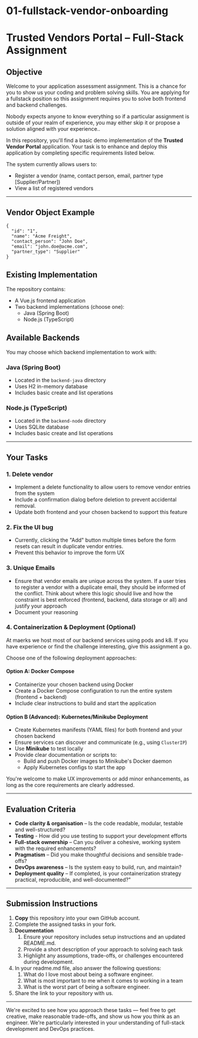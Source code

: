 # 01-fullstack-vendor-onboarding
# Trusted Vendors Portal – Full-Stack Assignment

## Objective
Welcome to your application assessment assignment. This is a chance for you to show us your coding and problem solving skills.
You are applying for a fullstack position so this assignment requires you to solve both frontend and backend challenges.

Nobody expects anyone to know everything so if a particular assignment is outside of your realm of experience, 
you may either skip it or propose a solution aligned with your experience.. 

In this repository, you'll find a basic demo implementation of the **Trusted Vendor Portal** application. 
Your task is to enhance and deploy this application by completing specific requirements listed below.

The system currently allows users to:
- Register a vendor (name, contact person, email, partner type [Supplier/Partner])
- View a list of registered vendors

---
## Vendor Object Example
    {
      "id": "1",
      "name": "Acme Freight",
      "contact_person": "John Doe",
      "email": "john.doe@acme.com",
      "partner_type": "Supplier" 
    }

## Existing Implementation

The repository contains:
- A Vue.js frontend application
- Two backend implementations (choose one):
  - Java (Spring Boot)
  - Node.js (TypeScript)

## Available Backends
You may choose which backend implementation to work with:

### Java (Spring Boot)
- Located in the `backend-java` directory
- Uses H2 in-memory database
- Includes basic create and list operations

### Node.js (TypeScript)
- Located in the `backend-node` directory 
- Uses SQLite database
- Includes basic create and list operations
---
## Your Tasks

### 1. Delete vendor
- Implement a delete functionality to allow users to remove vendor entries from the system
- Include a confirmation dialog before deletion to prevent accidental removal.
- Update both frontend and your chosen backend to support this feature

### 2. Fix the UI bug
- Currently, clicking the "Add" button multiple times before the form resets can result in duplicate vendor entries.
- Prevent this behavior to improve the form UX

### 3. Unique Emails
- Ensure that vendor emails are unique across the system. If a user tries to register a vendor with a duplicate email, they should be informed of the conflict. 
  Think about where this logic should live and how the constraint is best enforced (frontend, backend, data storage or all) and justify your approach
- Document your reasoning

### 4. Containerization & Deployment (Optional)
At maerks we host most of our backend services using pods and k8. If you have experience or find the challenge interesting, give this assignment a go.

Choose one of the following deployment approaches:

#### Option A: Docker Compose
- Containerize your chosen backend using Docker
- Create a Docker Compose configuration to run the entire system (frontend + backend)
- Include clear instructions to build and start the application

#### Option B (Advanced): Kubernetes/Minikube Deployment
- Create Kubernetes manifests (YAML files) for both frontend and your chosen backend
- Ensure services can discover and communicate (e.g., using `ClusterIP`)
- Use **Minikube** to test locally
- Provide clear documentation or scripts to:
  - Build and push Docker images to Minikube's Docker daemon
  - Apply Kubernetes configs to start the app

You're welcome to make UX improvements or add minor enhancements, as long as the core requirements are clearly addressed.

---

## Evaluation Criteria
- **Code clarity & organisation** – Is the code readable, modular, testable and well-structured?
- **Testing** - How did you use testing to support your development efforts
- **Full-stack ownership** – Can you deliver a cohesive, working system with the required enhancements?
- **Pragmatism** – Did you make thoughtful decisions and sensible trade-offs?
- **DevOps awareness** – Is the system easy to build, run, and maintain?
- **Deployment quality** – If completed, is your containerization strategy practical, reproducible, and well-documented?"

---

## Submission Instructions

1. **Copy** this repository into your own GitHub account.
2. Complete the assigned tasks in your fork.
3. **Documentation**
    1. Ensure your repository includes setup instructions and an updated README.md.
    2. Provide a short description of your approach to solving each task
    3. Highlight any assumptions, trade-offs, or challenges encountered during development.
4. In your readme.md file, also answer the following questions:
    1. What do I love most about being a software engineer.
    2. What is most important to me when it comes to working in a team
    3. What is the worst part of being a software engineer.
4. Share the link to your repository with us.
---

We're excited to see how you approach these tasks — feel free to get creative, make reasonable trade-offs, and show us how you think as an engineer. We're particularly interested in your understanding of full-stack development and DevOps practices.
